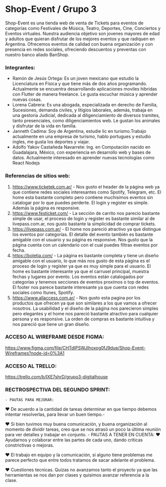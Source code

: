 # Shop-Event / Grupo 3

Shop-Event es una tienda web de venta de Tickets para eventos de categorías como Festivales de Música, Teatro, Deportes, Cine, Conciertos y Eventos virtuales.
Nuestra audiencia objetivo son jovenes mayores de edad y adultos que quieran disfrutar de los mejores eventos y que radiquen en Argentina.
Ofrecemos eventos de calidad con buena organización y con presencia en redes sociales, ofreciendo descuentos y preventas con nuestro banco aliado BanShop.

### Integrantes:

* Ramón de Jesús Ortega: Es un joven mexicano que estudio la Licenciatura en Física y que tiene más de dos años programando. Actualmente se encuentra desarrollando aplicaciones moviles hibridas con Flutter de manera freelance. Le gusta escuchar música y aprender nuevas cosas.
* Lorena Cabrera: Es una abogada, especializada en derecho de Familia, Sucesiones, demanda civiles, y litigios laborales, además, trabaja en una gestoria Judicial, dedicada al diligenciamiento de diversos tramites, tanto presenciales, como diligenciamientos web. Le gustan los animales y disfrutar de la vida en familia.
* Janneth Cadima: Soy de Argentina, estudie lic en turismo.Trabajo actualmente en una empresa de turismo, hablo portugues y estudio ingles, me gusta los deportes y viajar.
* Adolfo Yakov Castañeda Navarrete: Ing. en Computación nacido en Guadalajara, México, con experiencia en desarrollo web y bases de datos. Actualmente interesado en aprender nuevas tecnologías como React  Nodejs

### Referencias de sitios web:

1. https://www.ticketek.com.ar/ - Nos gusto el header de la página web ya que contiene redes sociales interesantes como Spotify, Telegram, etc. El home esta bastante completo pero contiene muchisimos eventos sin catalogar por lo que puedes perderte. El login y register es simple. Además la página es responsive.
2. https://www.festicket.com/ - La sección de carrito nos parecio bastante simple de usar, el proceso de login y register es bastante similar al de livepass.com.ar, nos gusto bastante la simplicidad de comprar tickets.
3. https://livepass.com.ar/ - El home nos pareció atractivo ya que distingue los eventos por categorías. El detalle del evento también es bastante amigable con el usuario y su página es responsive. Nos gusto que la página cuenta con un calendario con el cual puedes filtras eventos por fecha.
4. https://boletia.com/ - La página es bastante completa y tiene un diseño amigable con el usuario, lo que más nos gusto de esta página es el proceso de login y register ya que es muy simple para el usuario. El home es bastante interesante ya que el carrusel  principal, muestra fechas y lugares por evento. Los eventos están catalogados por categorías y tenemos secciones de eventos proximos o top de eventos. El footer nos parece bastante interesante ya que cuenta con redes sociales como Itunes, Spotify.
5. https://www.allaccess.com.ar/ - Nos gusto esta pagina por los productos que ofrecen ya que son similares a los que vamos a ofrecer nosotros. La usabilidad y el diseño de la página nos parecieron simples pero elegantes y el home nos pareció bastante atractivo para cualquier persona y es responsive. La orden de compras es bastante intuitiva y nos pareció que tiene un gran diseño.

### ACCESO AL WIREFRAME DESDE FIGMA:

https://www.figma.com/file/CHTdIPSWJIhoxog0fJ9due/Shop-Event-Wireframes?node-id=0%3A1 

### ACCESO AL TRELLO:

https://trello.com/b/IXE7shrD/grupo3-digitalhouse 

### RECTROSPECTIVA DEL SEGUNDO SPRINT:
    - PAUTAS PARA MEJORAR:
♥ De acuerdo a la cantidad de tareas determinar en que tiempo debemos intentar resolverlas, para llevar un buen tiempo.-

♥ Si bien tuvimos muy buena comunicación, y buena organización al momento de dividir tareas, creo que se nos atrasó un poco la última reunión para ver detalles y trabajar en conjunto.
    - PAUTAS A TENER EN CUENTA:
♥ Ayudarnos y colaborar entre las partes de cada uno, dando criticas constrictivas o mejoras.

♥ El trabajo en equipo y la comunicación, si alguno tiene problemas me parece perfecto que entre todos tratamos de sacar adelante el problema.

♥ Cuestiones tecnicas. Quizas no avanzamos tanto el proyecto ya que las herramientas se nos dan por clases y quisimos avanzar referencia a la clase.
